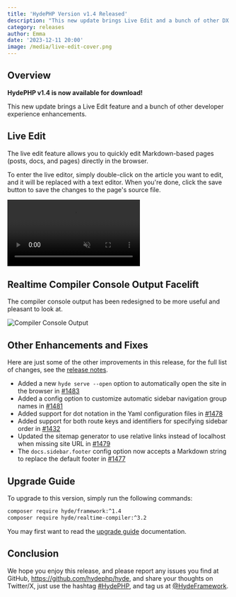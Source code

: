 ```yaml
---
title: 'HydePHP Version v1.4 Released'
description: "This new update brings Live Edit and a bunch of other DX enhancements"
category: releases
author: Emma
date: '2023-12-11 20:00'
image: /media/live-edit-cover.png
---
```


## Overview

**HydePHP v1.4 is now available for download!**

This new update brings a Live Edit feature and a bunch of other developer experience enhancements.

## Live Edit

The live edit feature allows you to quickly edit Markdown-based pages (posts, docs, and pages) directly in the browser.

To enter the live editor, simply double-click on the article you want to edit, and it will be replaced with a text editor.
When you're done, click the save button to save the changes to the page's source file.

<video autoplay loop muted playsinline>
  <source src="https://cdn.hydephp.com/blog-post-media/live-edit.mp4" type="video/mp4">
</video>

## Realtime Compiler Console Output Facelift

The compiler console output has been redesigned to be more useful and pleasant to look at.

![Compiler Console Output](/media/new-realtime-compiler-output.png)

## Other Enhancements and Fixes

Here are just some of the other improvements in this release,
for the full list of changes, see the [release notes](https://github.com/hydephp/develop/releases/tag/v1.4.0).

- Added a new `hyde serve --open` option to automatically open the site in the browser in [#1483](https://github.com/hydephp/develop/pull/1483)
- Added a config option to customize automatic sidebar navigation group names in [#1481](https://github.com/hydephp/develop/pull/1481)
- Added support for dot notation in the Yaml configuration files in [#1478](https://github.com/hydephp/develop/pull/1478)
- Added support for both route keys and identifiers for specifying sidebar order in [#1432](https://github.com/hydephp/develop/pull/1432)
- Updated the sitemap generator to use relative links instead of localhost when missing site URL in [#1479](https://github.com/hydephp/develop/pull/1479)
- The `docs.sidebar.footer` config option now accepts a Markdown string to replace the default footer in [#1477](https://github.com/hydephp/develop/pull/1477)

## Upgrade Guide

To upgrade to this version, simply run the following commands:

```bash
composer require hyde/framework:^1.4
composer require hyde/realtime-compiler:^3.2
```

You may first want to read the [upgrade guide](https://hydephp.com/docs/1.x/updating-hyde) documentation.

## Conclusion

We hope you enjoy this release, and please report any issues you find at GitHub, https://github.com/hydephp/hyde,
and share your thoughts on Twitter/X, just use the hashtag [#HydePHP](https://twitter.com/search?q=%23HydePHP),
and tag us at [@HydeFramework](https://twitter.com/HydeFramework).
